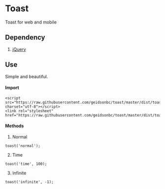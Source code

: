 # Toast
Toast for web and mobile

## Dependency

1. [jQuery](https://jquery.com/download/)

## Use

Simple and beautiful.

#### Import

```
<script src="https://raw.githubusercontent.com/geidsonbc/toast/master/dist/toast.min.js" charset="utf-8"></script>
<link rel="stylesheet" href="https://raw.githubusercontent.com/geidsonbc/toast/master/dist/toast.min.css">
```

#### Methods

1. Normal
```
toast('normal');
```

2. Time
```
toast('time', 100);
```

3. Infinite
```
toast('infinite', -1);
```
